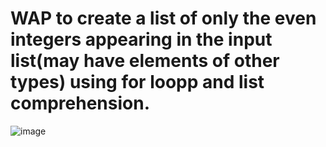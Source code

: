 # WAP to create a list of only the even integers appearing in the input list(may have elements of other types) using for loopp and list comprehension.
![image](https://github.com/user-attachments/assets/b60f6e35-29ec-4245-8a9a-0dbef138915a)
